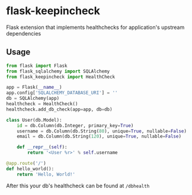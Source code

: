 # flask-keepincheck
Flask extension that implements healthchecks for application's upstream dependencies

## Usage

```python
from flask import Flask
from flask_sqlalchemy import SQLAlchemy
from flask_keepincheck import HealthCheck

app = Flask(__name__)
app.config['SQLALCHEMY_DATABASE_URI'] = ''
db = SQLAlchemy(app)
healthcheck = HealthCheck()
healthcheck.add_db_check(app=app, db=db)

class User(db.Model):
    id = db.Column(db.Integer, primary_key=True)
    username = db.Column(db.String(80), unique=True, nullable=False)
    email = db.Column(db.String(120), unique=True, nullable=False)

    def __repr__(self):
        return '<User %r>' % self.username

@app.route('/')
def hello_world():
    return 'Hello, World!'
```

After this your db's healthcheck can be found at `/dbhealth`
